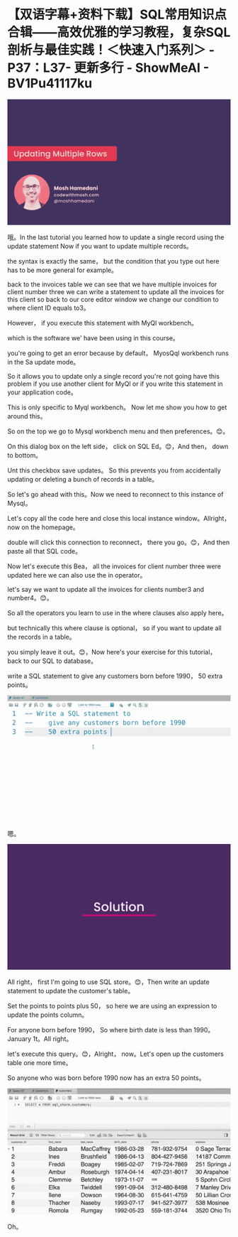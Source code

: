 # 【双语字幕+资料下载】SQL常用知识点合辑——高效优雅的学习教程，复杂SQL剖析与最佳实践！＜快速入门系列＞ - P37：L37- 更新多行 - ShowMeAI - BV1Pu41117ku

![](img/fbbd58c0784c4771a79466d0c54f1fca_0.png)

哦。In the last tutorial you learned how to update a single record using the update statement Now if you want to update multiple records。

 the syntax is exactly the same， but the condition that you type out here has to be more general for example。

 back to the invoices table we can see that we have multiple invoices for client number three we can write a statement to update all the invoices for this client so back to our core editor window we change our condition to where client ID equals to3。

However， if you execute this statement with MyQl workbench。

 which is the software we' have been using in this course。

 you're going to get an error because by default， MyosQql workbench runs in the Sa update mode。

 So it allows you to update only a single record you're not going have this problem if you use another client for MyQl or if you write this statement in your application code。

 This is only specific to Myql workbench。 Now let me show you how to get around this。

 So on the top we go to Mysql workbench menu and then preferences。😊。

On this dialog box on the left side， click on SQL Ed。😊，And then， down to bottom。

Unt this checkbox save updates。 So this prevents you from accidentally updating or deleting a bunch of records in a table。

 So let's go ahead with this。Now we need to reconnect to this instance of Mysql。

Let's copy all the code here and close this local instance window。Allright， now on the homepage。

 double will click this connection to reconnect， there you go。😊，And then paste all that SQL code。

Now let's execute this Bea， all the invoices for client number three were updated here we can also use the in operator。

 let's say we want to update all the invoices for clients number3 and number4。😊。

So all the operators you learn to use in the where clauses also apply here。

 but technically this where clause is optional， so if you want to update all the records in a table。

 you simply leave it out。😊，Now here's your exercise for this tutorial， back to our SQL to database。

 write a SQL statement to give any customers born before 1990， 50 extra points。



![](img/fbbd58c0784c4771a79466d0c54f1fca_2.png)

嗯。

![](img/fbbd58c0784c4771a79466d0c54f1fca_4.png)

All right， first I'm going to use SQL store。😊，Then write an update statement to update the customer's table。

Set the points to points plus 50， so here we are using an expression to update the points column。

For anyone born before 1990， So where birth date is less than 1990。January 1t。All right。

 let's execute this query。😊，Alright， now。Let's open up the customers table one more time。

So anyone who was born before 1990 now has an extra 50 points。



![](img/fbbd58c0784c4771a79466d0c54f1fca_6.png)

Oh。